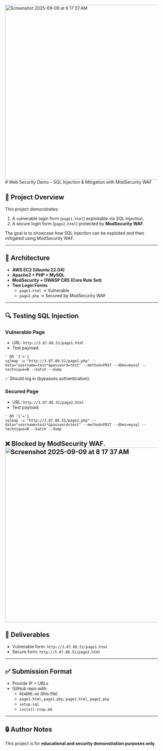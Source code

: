 <img width="1350" height="575" alt="Screenshot 2025-09-09 at 8 17 37 AM" src="https://github.com/user-attachments/assets/e14519b9-8cfd-488d-83ea-1423795a7ff3" /># Web Security Demo – SQL Injection & Mitigation with ModSecurity WAF

## 📌 Project Overview
This project demonstrates:
1. A vulnerable login form (`page1.html`) exploitable via SQL Injection.
2. A secure login form (`page2.html`) protected by **ModSecurity WAF**.

The goal is to showcase how SQL Injection can be exploited and then mitigated using ModSecurity WAF.

---

## 🚀 Architecture
- **AWS EC2 (Ubuntu 22.04)**  
- **Apache2 + PHP + MySQL**  
- **ModSecurity + OWASP CRS (Core Rule Set)**  
- **Two Login Forms**  
  - `page1.html` → Vulnerable  
  - `page2.php` → Secured by ModSecurity WAF

---

## 🔍 Testing SQL Injection

### Vulnerable Page
- URL: `http://3.87.88.51/page1.html`  
- Test payload:  
```
' OR '1'='1
sqlmap -u "http://3.87.88.51/page1.php" --data="username=test*&password=test" --method=POST --dbms=mysql --technique=B --batch --dump
```
✅ Should log in (bypasses authentication).

### Secured Page
- URL: `http://3.87.88.51/page2.html`  
- Test payload:  
```
' OR '1'='1
sqlmap -u "http://3.87.88.51/page2.php" --data="username=test*&password=test" --method=POST --dbms=mysql --technique=B --batch --dump
```
❌ Blocked by ModSecurity WAF.
<img width="1350" height="575" alt="Screenshot 2025-09-09 at 8 17 37 AM" src="https://github.com/user-attachments/assets/fa787a32-a055-4ba6-9718-ef144069ea9f" />
---

## 📂 Deliverables
- Vulnerable form: `http://3.87.88.51/page1.html`  
- Secure form: `http://3.87.88.51/page2.html`  

---

## ✅ Submission Format
- Provide IP + URLs  
- GitHub repo with:
  - `README.md` (this file)  
  - `page1.html`, `page1.php`, `page2.html`, `page2.php`  
  - `setup.sql`  
  - `install-step.md`  

---

## 🔒 Author Notes
This project is for **educational and security demonstration purposes only**.

